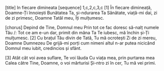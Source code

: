 [title] In fiecare dimineata
[sequence] 1,c,2,c,3,c
[1]
În fiecare dimineață, Doamne-Ți înnoiești
Bunătatea Ta, și-ndurarea Ta
Sănătate, viață-mi dai, zi de zi primesc,
Doamne Tatăl meu, Îți mulțumesc.

[chorus]
Depind de Tine, Domnul meu
Prin tot ce fac doresc să-nalț numele Tău
/: Tot ce am e-un dar, primit din mâna Ta
Te iubesc, mă închin și-Ți mulțumesc.
[2]
Cu brațul Tău divin de Tată, Tu mă ocrotești
Zi de zi mereu, Doamne Dumnezeu
De grijă-mi porți cum nimeni altul n-ar putea nicicând
Domnul meu iubit, credincios și sfânt.

[3]
Atât cât voi avea suflare, Te voi lăuda
Cu viața mea, prin purtarea mea
Calea către Tine, Doamne, o voi mărturisi
Și-ntro zi în cer, Tu mă vei primi.

